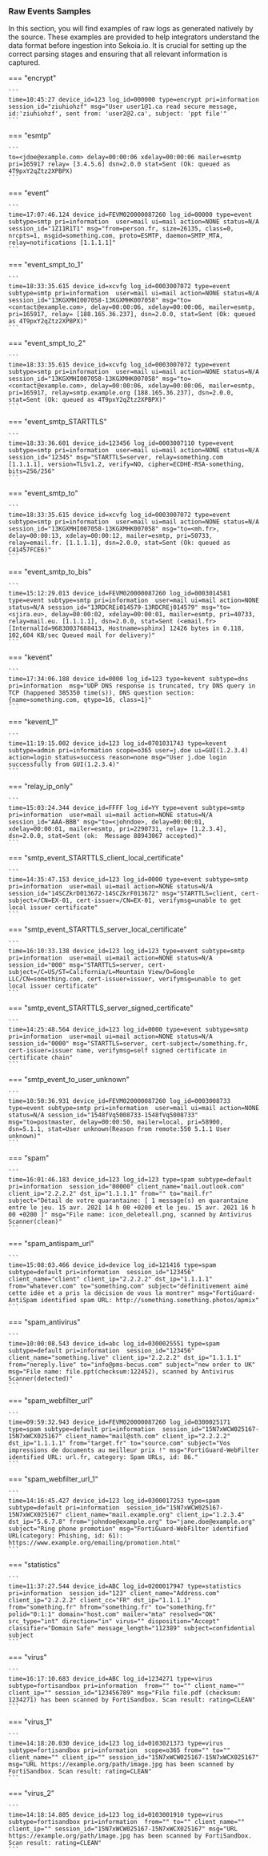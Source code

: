
### Raw Events Samples

In this section, you will find examples of raw logs as generated natively by the source. These examples are provided to help integrators understand the data format before ingestion into Sekoia.io. It is crucial for setting up the correct parsing stages and ensuring that all relevant information is captured.


=== "encrypt"

    ```
	time=10:45:27 device_id=123 log_id=000000 type=encrypt pri=information session_id="ziuhiohzf" msg="User user1@1.ca read secure message, id:'ziuhiohzf', sent from: 'user2@2.ca', subject: 'ppt file'"
    ```



=== "esmtp"

    ```
	to=<jdoe@example.com> delay=00:00:06 xdelay=00:00:06 mailer=esmtp pri=165917 relay= [3.4.5.6] dsn=2.0.0 stat=Sent (Ok: queued as 4T9pxY2qZtz2XPBPX)
    ```



=== "event"

    ```
	time=17:07:46.124 device_id=FEVM020000087260 log_id=00000 type=event subtype=smtp pri=information  user=mail ui=mail action=NONE status=N/A session_id="1Z11R1T1" msg="from=person.fr, size=26135, class=0, nrcpts=1, msgid=something.com, proto=ESMTP, daemon=SMTP_MTA, relay=notifications [1.1.1.1]"
    ```



=== "event_smpt_to_1"

    ```
	time=18:33:35.615 device_id=xcvfg log_id=0003007072 type=event subtype=smtp pri=information  user=mail ui=mail action=NONE status=N/A session_id="13KGXMHI007058-13KGXMHK007058" msg="to=<contact@example.com>, delay=00:00:06, xdelay=00:00:06, mailer=esmtp, pri=165917, relay= [188.165.36.237], dsn=2.0.0, stat=Sent (Ok: queued as 4T9pxY2qZtz2XPBPX)"
    ```



=== "event_smpt_to_2"

    ```
	time=18:33:35.615 device_id=xcvfg log_id=0003007072 type=event subtype=smtp pri=information  user=mail ui=mail action=NONE status=N/A session_id="13KGXMHI007058-13KGXMHK007058" msg="to=<contact@example.com>, delay=00:00:06, xdelay=00:00:06, mailer=esmtp, pri=165917, relay=smtp.example.org [188.165.36.237], dsn=2.0.0, stat=Sent (Ok: queued as 4T9pxY2qZtz2XPBPX)"
    ```



=== "event_smtp_STARTTLS"

    ```
	time=18:33:36.601 device_id=123456 log_id=0003007110 type=event subtype=smtp pri=information  user=mail ui=mail action=NONE status=N/A session_id="12345" msg="STARTTLS=server, relay=something.com [1.1.1.1], version=TLSv1.2, verify=NO, cipher=ECDHE-RSA-something, bits=256/256"
    ```



=== "event_smtp_to"

    ```
	time=18:33:35.615 device_id=xcvfg log_id=0003007072 type=event subtype=smtp pri=information  user=mail ui=mail action=NONE status=N/A session_id="13KGXMHI007058-13KGXMHK007058" msg="to=<mh.fr>, delay=00:00:13, xdelay=00:00:12, mailer=esmtp, pri=50733, relay=email.fr. [1.1.1.1], dsn=2.0.0, stat=Sent (Ok: queued as C41457FCE6)"
    ```



=== "event_smtp_to_bis"

    ```
	time=15:12:29.013 device_id=FEVM020000087260 log_id=0003014581 type=event subtype=smtp pri=information  user=mail ui=mail action=NONE status=N/A session_id="13RDCREi014579-13RDCREj014579" msg="to=<sjira.eu>, delay=00:00:02, xdelay=00:00:01, mailer=esmtp, pri=40733, relay=mail.eu. [1.1.1.1], dsn=2.0.0, stat=Sent (<email.fr> [InternalId=96830037688413, Hostname=sphinx] 12426 bytes in 0.118, 102,604 KB/sec Queued mail for delivery)"
    ```



=== "kevent"

    ```
	time=17:34:06.188 device_id=0000 log_id=123 type=kevent subtype=dns pri=information  msg="UDP DNS response is truncated, try DNS query in TCP (happened 385350 time(s)), DNS question section:{name=something.com, qtype=16, class=1}"
    ```



=== "kevent_1"

    ```
	time=11:19:15.002 device_id=123 log_id=0701031743 type=kevent subtype=admin pri=information scope=o365 user=j.doe ui=GUI(1.2.3.4) action=login status=success reason=none msg="User j.doe login successfully from GUI(1.2.3.4)"
    ```



=== "relay_ip_only"

    ```
	time=15:03:24.344 device_id=FFFF log_id=YY type=event subtype=smtp pri=information  user=mail ui=mail action=NONE status=N/A session_id="AAA-BBB" msg="to=<johndoe>, delay=00:00:01, xdelay=00:00:01, mailer=esmtp, pri=2290731, relay= [1.2.3.4], dsn=2.0.0, stat=Sent (ok:  Message 88943067 accepted)"
    ```



=== "smtp_event_STARTTLS_client_local_certificate"

    ```
	time=14:35:47.153 device_id=123 log_id=0000 type=event subtype=smtp pri=information  user=mail ui=mail action=NONE status=N/A session_id="14SCZkrD013672-14SCZkrF013672" msg="STARTTLS=client, cert-subject=/CN=EX-01, cert-issuer=/CN=EX-01, verifymsg=unable to get local issuer certificate"
    ```



=== "smtp_event_STARTTLS_server_local_certificate"

    ```
	time=16:10:33.138 device_id=123 log_id=123 type=event subtype=smtp pri=information  user=mail ui=mail action=NONE status=N/A session_id="000" msg="STARTTLS=server, cert-subject=/C=US/ST=California/L=Mountain View/O=Google LLC/CN=something.com, cert-issuer=issuer, verifymsg=unable to get local issuer certificate"
    ```



=== "smtp_event_STARTTLS_server_signed_certificate"

    ```
	time=14:25:48.564 device_id=123 log_id=0000 type=event subtype=smtp pri=information  user=mail ui=mail action=NONE status=N/A session_id="0000" msg="STARTTLS=server, cert-subject=/something.fr, cert-issuer=issuer name, verifymsg=self signed certificate in certificate chain"
    ```



=== "smtp_event_to_user_unknown"

    ```
	time=10:50:36.931 device_id=FEVM020000087260 log_id=0003008733 type=event subtype=smtp pri=information  user=mail ui=mail action=NONE status=N/A session_id="1548fVq5008733-1548fVq5008733" msg="to=postmaster, delay=00:00:50, mailer=local, pri=58900, dsn=5.1.1, stat=User unknown(Reason from remote:550 5.1.1 User unknown)"
    ```



=== "spam"

    ```
	time=16:01:46.183 device_id=123 log_id=123 type=spam subtype=default pri=information  session_id="00000" client_name="mail.outlook.com" client_ip="2.2.2.2" dst_ip="1.1.1.1" from="" to="mail.fr" subject="Détail de votre quarantaine: [ 1 message(s) en quarantaine entre le jeu. 15 avr. 2021 14 h 00 +0200 et le jeu. 15 avr. 2021 16 h 00 +0200 ]" msg="File name: icon_deleteall.png, scanned by Antivirus Scanner(clean)"
    ```



=== "spam_antispam_url"

    ```
	time=15:08:03.466 device_id=device log_id=121416 type=spam subtype=default pri=information  session_id="123456" client_name="client" client_ip="2.2.2.2" dst_ip="1.1.1.1" from="whatever.com" to="something.com" subject="définitivement aimé cette idée et a pris la décision de vous la montrer" msg="FortiGuard-AntiSpam identified spam URL: http://something.something.photos/apmix"
    ```



=== "spam_antivirus"

    ```
	time=10:00:08.543 device_id=abc log_id=0300025551 type=spam subtype=default pri=information  session_id="123456" client_name="something.live" client_ip="2.2.2.2" dst_ip="1.1.1.1" from="nereply.live" to="info@pms-becus.com" subject="new order to UK" msg="File name: file.ppt(checksum:122452), scanned by Antivirus Scanner(detected)"
    ```



=== "spam_webfilter_url"

    ```
	time=09:59:32.943 device_id=FEVM020000087260 log_id=0300025171 type=spam subtype=default pri=information  session_id="15N7xWCW025167-15N7xWCX025167" client_name="mail@sth.com" client_ip="2.2.2.2" dst_ip="1.1.1.1" from="target.fr" to="source.com" subject="Vos impressions de documents au meilleur prix !" msg="FortiGuard-WebFilter identified URL: url.fr, category: Spam URLs, id: 86."
    ```



=== "spam_webfilter_url_1"

    ```
	time=14:16:45.427 device_id=123 log_id=0300017253 type=spam subtype=default pri=information  session_id="15N7xWCW025167-15N7xWCX025167" client_name="mail.example.org" client_ip="1.2.3.4" dst_ip="5.6.7.8" from="johndoe@example.org" to="jane.doe@example.org" subject="Ring phone promotion" msg="FortiGuard-WebFilter identified URL(category: Phishing, id: 61): https://www.example.org/emailing/promotion.html"
    ```



=== "statistics"

    ```
	time=11:37:27.544 device_id=ABC log_id=0200017947 type=statistics pri=information  session_id="123" client_name="Address.com" client_ip="2.2.2.2" client_cc="FR" dst_ip="1.1.1.1" from="something.fr" hfrom="something.fr" to="something.fr" polid="0:1:1" domain="host.com" mailer="mta" resolved="OK" src_type="int" direction="in" virus="" disposition="Accept" classifier="Domain Safe" message_length="112389" subject=confidential subject
    ```



=== "virus"

    ```
	time=16:17:10.683 device_id=ABC log_id=1234271 type=virus subtype=fortisandbox pri=information  from="" to="" client_name="" client_ip="" session_id="123456789" msg="File file.pdf (checksum: 1234271) has been scanned by FortiSandbox. Scan result: rating=CLEAN"
    ```



=== "virus_1"

    ```
	time=14:18:20.030 device_id=123 log_id=0103021373 type=virus subtype=fortisandbox pri=information  scope=o365 from="" to="" client_name="" client_ip="" session_id="15N7xWCW025167-15N7xWCX025167" msg="URL https://example.org/path/image.jpg has been scanned by FortiSandbox. Scan result: rating=CLEAN"
    ```



=== "virus_2"

    ```
	time=14:18:14.805 device_id=123 log_id=0103001910 type=virus subtype=fortisandbox pri=information  from="" to="" client_name="" client_ip="" session_id="15N7xWCW025167-15N7xWCX025167" msg="URL https://example.org/path/image.jpg has been scanned by FortiSandbox. Scan result: rating=CLEAN"
    ```



